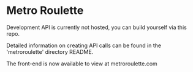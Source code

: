 # Metro Roulette

Development API is currently not hosted, you can build yourself via this repo.

Detailed information on creating API calls can be found in the 'metroroulette' directory README.

The front-end is now available to view at metroroulette.com
